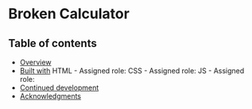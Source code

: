 # Broken Calculator

## Table of contents

- [Overview](#overview)
- [Built with](#built-with)
   HTML - Assigned role: 
   CSS - Assigned role:
   JS - Assigned role: 
- [Continued development](#continued-development)
- [Acknowledgments](#acknowledgments)
